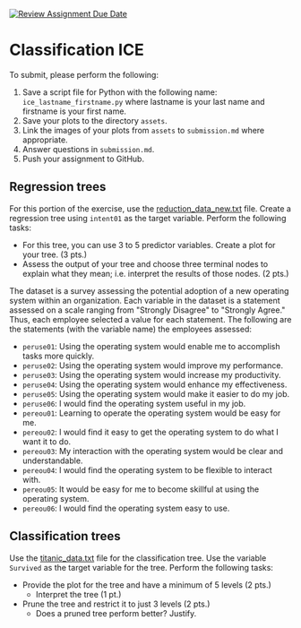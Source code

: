[![Review Assignment Due Date](https://classroom.github.com/assets/deadline-readme-button-24ddc0f5d75046c5622901739e7c5dd533143b0c8e959d652212380cedb1ea36.svg)](https://classroom.github.com/a/696BHbim)
# Classification ICE
To submit, please perform the following:
1. Save a script file for Python with the following name: `ice_lastname_firstname.py` where lastname is your last name and firstname is your first name.
1. Save your plots to the directory `assets`.
1. Link the images of your plots from `assets` to `submission.md` where appropriate.
1. Answer questions in `submission.md`.
1. Push your assignment to GitHub.

## Regression trees
For this portion of the exercise, use the [reduction_data_new.txt](/data/reduction_data_new.txt) file. Create a regression tree using `intent01` as the target variable. Perform the following tasks:
* For this tree, you can use 3 to 5 predictor variables. Create a plot for your tree. (3 pts.)
* Assess the output of your tree and choose three terminal nodes to explain what they mean; i.e. interpret the results of those nodes.  (2 pts.)

The dataset is a survey assessing the potential adoption of a new operating system within an organization. Each variable in the dataset is a statement assessed on a scale ranging from "Strongly Disagree" to "Strongly Agree." Thus, each employee selected a value for each statement. The following are the statements (with the variable name) the employees assessed:
* `peruse01`: Using the operating system would enable me to accomplish tasks more quickly. 
* `peruse02`: Using the operating system would improve my performance. 
* `peruse03`: Using the operating system would increase my productivity. 
* `peruse04`: Using the operating system would enhance my effectiveness. 
* `peruse05`: Using the operating system would make it easier to do my job. 
* `peruse06`: I would find the operating system useful in my job.
* `pereou01`: Learning to operate the operating system would be easy for me.
* `pereou02`: I would find it easy to get the operating system to do what I want it to do. 
* `pereou03`: My interaction with the operating system would be clear and understandable.
* `pereou04`: I would find the operating system to be flexible to interact with. 
* `pereou05`: It would be easy for me to become skillful at using the operating system. 
* `pereou06`: I would find the operating system easy to use. 

## Classification trees
Use the [titanic_data.txt](/data/titanic_data.txt) file for the classification tree. Use the variable `Survived` as the target variable for the tree. Perform the following tasks:
* Provide the plot for the tree and have a minimum of 5 levels (2 pts.)
  * Interpret the tree (1 pt.)
* Prune the tree and restrict it to just 3 levels (2 pts.)
  * Does a pruned tree perform better? Justify.